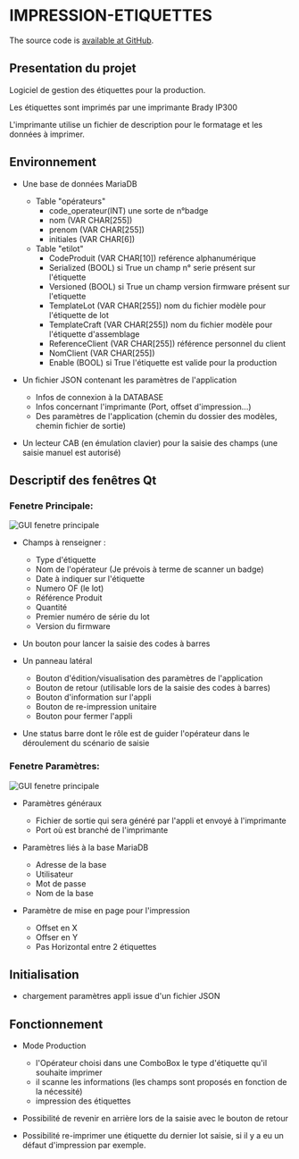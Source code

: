 # IMPRESSION-ETIQUETTES


The source code is [available at GitHub](https://github.com/RomualdDugied/labelprintermanager).

## Presentation du projet

Logiciel de gestion des étiquettes pour la production.

Les étiquettes sont imprimés par une imprimante Brady IP300

L'imprimante utilise un fichier de description pour le formatage et les données à imprimer.

## Environnement

- Une base de données MariaDB
    - Table "opérateurs"
        - code_operateur(INT) une sorte de n°badge
        - nom (VAR CHAR[255])
        - prenom (VAR CHAR[255])
        - initiales (VAR CHAR[6])
    - Table "etilot"  
        - CodeProduit (VAR CHAR[10]) reférence alphanumérique
        - Serialized (BOOL) si True un champ n° serie présent sur l'étiquette
        - Versioned (BOOL) si True un champ version firmware présent sur l'etiquette
        - TemplateLot (VAR CHAR[255]) nom du fichier modèle pour l'étiquette de lot
        - TemplateCraft (VAR CHAR[255]) nom du fichier modèle pour l'étiquette d'assemblage
        - ReferenceClient (VAR CHAR[255]) référence personnel du client
        - NomClient (VAR CHAR[255])
        - Enable (BOOL) si True l'étiquette est valide pour la production

- Un fichier JSON contenant les paramètres de l'application
    - Infos de connexion à la DATABASE
    - Infos concernant l'imprimante (Port, offset d'impression...)
    - Des paramètres de l'application (chemin du dossier des modèles, chemin fichier de sortie)

- Un lecteur CAB (en émulation clavier) pour la saisie des champs (une saisie manuel est autorisé)

## Descriptif des fenêtres Qt
### Fenetre Principale:

![GUI fenetre principale](https://raw.githubusercontent.com/RomualdDugied/impression-etiquettes/master/screenshots/ihm_rempli.png)


- Champs à renseigner :
    - Type d'étiquette
    - Nom de l'opérateur (Je prévois à terme de scanner un badge)
    - Date à indiquer sur l'étiquette
    - Numero OF (le lot)
    - Référence Produit
    - Quantité
    - Premier numéro de série du lot
    - Version du firmware

- Un bouton pour lancer la saisie des codes à barres

- Un panneau latéral
    - Bouton d'édition/visualisation des paramètres de l'application
    - Bouton de retour (utilisable lors de la saisie des codes à barres)
    - Bouton d'information sur l'appli
    - Bouton de re-impression unitaire
    - Bouton pour fermer l'appli

- Une status barre dont le rôle est de guider l'opérateur dans le déroulement du scénario de saisie

### Fenetre Paramètres:
![GUI fenetre principale](https://raw.githubusercontent.com/RomualdDugied/impression-etiquettes/master/screenshots/ihm_parametres.png)

- Paramètres généraux
    - Fichier de sortie qui sera généré par l'appli et envoyé à l'imprimante
    - Port où est branché de l'imprimante

- Paramètres liés à la base MariaDB
    - Adresse de la base
    - Utilisateur
    - Mot de passe
    - Nom de la base

- Paramètre de mise en page pour l'impression
    - Offset en X
    - Offser en Y
    - Pas Horizontal entre 2 étiquettes


## Initialisation

- chargement paramètres appli issue d'un fichier JSON

## Fonctionnement

- Mode Production
    - l'Opérateur choisi dans une ComboBox le type d'étiquette qu'il souhaite imprimer
    - il scanne les informations (les champs sont proposés en fonction de la nécessité)
    - impression des étiquettes

- Possibilité de revenir en arrière lors de la saisie avec le bouton de retour
- Possibilité re-imprimer une étiquette du dernier lot saisie, si il y a eu un défaut d'impression par exemple.

